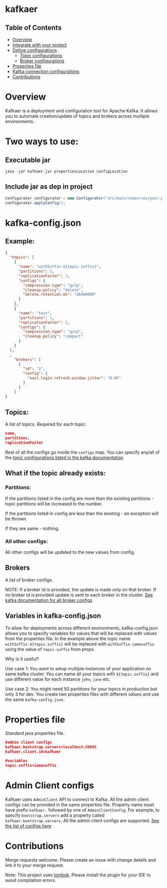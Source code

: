 # kafkaer

## Table of Contents
 - [Overview](#overview)
 - [Integrate with your project](#two-ways-to-use)
 - [Define configurations](#kafka-config.json)
    - [Topic configurations](#topics)
    - [Broker configurations](#brokers)
 - [Properties file](#properties-file)
 - [Kafka connection configurations](#cdmin-client-configs)
 - [Contributions](#contributions)

 
# Overview
Kafkaer is a deployment and configuration tool for Apache Kafka. It allows you to automate creation/update of topics and brokers across multiple environments. 

# Two ways to use:
## Executable jar
```
java -jar kafkaer.jar propertiesLocation configLocation
```

## Include jar as dep in project
```java
Configurator configurator = new Configurator("src/main/resources/your.properties", "src/main/resources/kafka-config.json");
configurator.applyConfig();
```

# kafka-config.json
## Example:
```json
{
  "topics": [
    {
      "name": "withSuffix-${topic.suffix}",
      "partitions": 3,
      "replicationFactor": 3,
      "configs": {
        "compression.type": "gzip",
        "cleanup.policy": "delete",
        "delete.retention.ms": "86400000"
      }
    },
    {
      "name": "test",
      "partitions": 1,
      "replicationFactor": 1,
      "configs": {
        "compression.type": "gzip",
        "cleanup.policy": "compact"
      }
    }
  ],
  ,
    "brokers": [
      {
        "id": "1",
        "config": {
          "sasl.login.refresh.window.jitter": "0.05"
        }
      }
    ]
}

```

## Topics:
A list of topics. Required for each topic:
```json
name,
partitions,
replicationFactor
```

Rest of all the configs go inside the `configs` map. You can specify any/all of the [topic configurations listed in the kafka documentation](https://kafka.apache.org/documentation/#topicconfigs)

## What if the topic already exists:
### Partitions:
If the partitions listed in the config are more than the existing partitions - topic partitions will be increased to the number.

If the partitions listed in config are less than the existing - an exception will be thrown.

If they are same - nothing.

### All other configs:
All other configs will be updated to the new values from config.

## Brokers
A list of broker configs.

NOTE: If a broker id is provided, the update is made only on that broker. If no broker id is provided update is sent to each broker in the cluster. [See kafka documentation for all broker configs](https://kafka.apache.org/documentation/#brokerconfigs)



## Variables in kafka-config.json 
To allow for deployments across different environments, kafka-config.json allows you to specify variables for values that will be replaced with values from the properties file. In the example above the topic name `withSuffix-${topic.suffix}` will be replaced with `withSuffix-iamasuffix` using the value of `topic.suffix` from props. 

Why is it useful?

Use case 1: You want to setup multiple instances of your application on same kafka cluster. You can name all your topics with `${topic.suffix}` and use different value for each instance `john`, `jane` etc.

Use case 2: You might need 50 partitions for your topics in production but only 3 for dev. You create two properties files with different values and use the same `kafka-config.json`.

# Properties file
Standard java properties file.
```json
#admin client configs
kafkaer.bootstrap.servers=localhost:29092
kafkaer.client.id=kafkaer

#variables
topic.suffix=iamasuffix
```

# Admin Client configs
Kafkaer uses `AdminClient` API to connect to Kafka.
All the admin client configs can be provided in the same properties file. Property name must have prefix `kafkaer.` followed by one of `AdminClientConfig`. For example, to specify `bootstrap.servers` add a property called `kafkaer.bootstrap.servers`. All the admin client configs are supported. [See the list of configs here](https://github.com/apache/kafka/blob/trunk/clients/src/main/java/org/apache/kafka/clients/admin/AdminClientConfig.java)

# Contributions
Merge requests welcome. Please create an issue with change details and link it to your merge request.

Note: This project uses [lombok](https://projectlombok.org/). Please install the plugin for your IDE to avoid compilation errors.